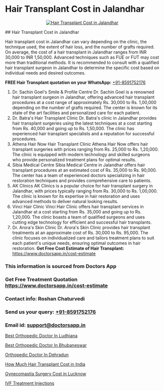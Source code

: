 # Hair Transplant Cost in Jalandhar

<p align="center">
  <a href="https://doctorsapp.co.in/uploads/treatment_image/Finding%20the%20best%20hair%20clinic.jpg">
    <img src="https://doctorsapp.co.in/treatment/hair-transplant" alt="Hair Transplant Cost in Jalandhar">
  </a>
</p>
## Hair Transplant Cost in Jalandhar

Hair transplant cost in Jalandhar can vary depending on the clinic, the technique used, the extent of hair loss, and the number of grafts required. On average, the cost of a hair transplant in Jalandhar ranges from INR 30,000 to INR 1,50,000. Advanced techniques such as FUE or FUT may cost more than traditional methods. It is recommended to consult with a qualified hair transplant surgeon in Jalandhar to determine the specific cost based on individual needs and desired outcomes.

**FREE Hair Transplant quotation on your WhatsApp:**  [+91-8591752176](https://api.whatsapp.com/send?phone=8591752176)

1) Dr. Sachin Goel's Smile & Profile Centre   Dr. Sachin Goel is a renowned hair transplant surgeon in Jalandhar, offering advanced hair transplant procedures at a cost range of approximately Rs. 30,000 to Rs. 1,00,000 depending on the number of grafts required. The center is known for its state of the art facilities and personalized care for each patient.
2) Dr. Batra's Hair Transplant Clinic   Dr. Batra's clinic in Jalandhar provides hair transplant surgeries using the latest techniques at a cost starting from Rs. 40,000 and going up to Rs. 1,50,000. The clinic has experienced hair transplant specialists and a reputation for successful procedures.
3) Athena Hair Now Hair Transplant Clinic   Athena Hair Now offers hair transplant surgeries with prices ranging from Rs. 25,000 to Rs. 1,20,000. The clinic is equipped with modern technology and skilled surgeons who provide personalized treatment plans for optimal results.
4) Sibia Medical Centre   Sibia Medical Centre in Jalandhar offers hair transplant procedures at an estimated cost of Rs. 35,000 to Rs. 90,000. The center has a team of experienced doctors specializing in hair restoration techniques and provides comprehensive care to patients.
5) AK Clinics   AK Clinics is a popular choice for hair transplant surgery in Jalandhar, with prices typically ranging from Rs. 30,000 to Rs. 1,00,000. The clinic is known for its expertise in hair restoration and uses advanced methods to deliver natural looking results.
6) Vinci Hair Clinic   Vinci Hair Clinic offers hair transplant services in Jalandhar at a cost starting from Rs. 35,000 and going up to Rs. 1,20,000. The clinic boasts a team of qualified surgeons and uses cutting edge technology for efficient and successful hair transplants.
7) Dr. Arora's Skin Clinic   Dr. Arora's Skin Clinic provides hair transplant treatments at an approximate cost of Rs. 30,000 to Rs. 95,000. The clinic focuses on individualized care and tailors treatment plans to suit each patient's unique needs, ensuring optimal outcomes in hair restoration.
**Get Free Cost Estimate of Hair Transplant:** https://www.doctorsapp.in/cost-estimate

### This information is sourced from Doctors App 
### Get Free Treatment Quotation https://www.doctorsapp.in/cost-estimate
### Contact info: Roshan Chaturvedi 
### Send us your query: [+91-8591752176](https://api.whatsapp.com/send?phone=8591752176) 
### Email id: support@doctorsapp.in

[Best Orthopedic Doctor In Ludhiana](https://www.linkedin.com/pulse/best-orthopedic-doctor-ludhiana-doctorsapp-dhaka-g1e3e?trackingId=qYOUKSX%2BSBkG2fPAj9zdzQ%3D%3D&lipi=urn%3Ali%3Apage%3Ad_flagship3_company_admin%3Bo%2BosOGJBSO63YocmsfjAZA%3D%3D)

[Best Orthopedic Doctor In Bhubaneswar](https://www.linkedin.com/pulse/best-orthopedic-doctor-bhubaneswar-knee-replacement-treatment-l2vxe?trackingId=yh%2BKFhpQ4j1cqVV5cBypXA%3D%3D&lipi=urn%3Ali%3Apage%3Ad_flagship3_company_admin%3B%2FMzkEXxJRqGf2zEVBOlEsA%3D%3D)

[Orthopedic Doctor In Dehradun](https://medium.com/@vimalrana22/orthopedic-doctor-in-dehradun-a6c0bcc6ead0)

[How Much Hair Transplant Cost in India](https://medium.com/@vimalrana22/how-much-hair-transplant-cost-in-india-39e356c6c923)

[Gynecomastia Surgery Cost in Lucknow](https://doctors-apps.github.io/doctorsapp/gynecomastia-surgery-cost-in-lucknow)

[IVF Treatment Injections](https://doctors-apps.github.io/doctorsapp/ivf-treatment-injections)

